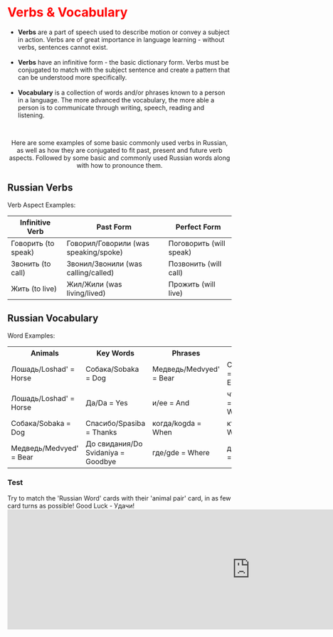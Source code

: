 <h1 style="color:red;">Verbs & Vocabulary</h1>
<ul>
	<li><b>Verbs</b> are a part of speech used to describe motion or convey a subject in action. Verbs are of great importance in language learning - without verbs, sentences cannot exist.</li>
	<br>
  <li><b>Verbs</b> have an infinitive form - the basic dictionary form. Verbs must be conjugated to match with the subject sentence and create a pattern that can be understood more specifically.</li>
	<br>
  <li><b>Vocabulary</b> is a collection of words and/or phrases known to a person in a language. The more advanced the vocabulary, the more able a person is to communicate through writing, speech, reading and listening.</li>
</ul>  
<br>

<p style="text-align:center;">Here are some examples of some basic commonly used verbs in Russian, as well as how they are conjugated to fit past, present and future verb aspects. Followed by some basic and commonly used Russian words along with how to pronounce them.</p>

<div class="container">
  <h2>Russian Verbs</h2>
  <p>Verb Aspect Examples:</p>            
  <table class="table table-striped">
    <thead>
      <tr>
        <th>Infinitive Verb</th>
        <th>Past Form</th>
        <th>Perfect Form</th>
      </tr>
    </thead>
    <tbody>
      <tr>
        <td>Говорить (to speak)</td>
        <td>Говорил/Говорили (was speaking/spoke)</td>
        <td>Поговорить (will speak)</td>
      </tr>
      <tr>
        <td>Звонить (to call)</td>
        <td>Звонил/Звонили (was calling/called)</td>
        <td>Позвонить (will call)</td>
      </tr>
      <tr>
        <td>Жить (to live)</td>
        <td>Жил/Жили (was living/lived)</td>
        <td>Прожить (will live)</td>
      </tr>
    </tbody>
  </table>
</div>

<div class="container">
  <h2>Russian Vocabulary</h2>
  <p>Word Examples:</p>            
  <table class="table table-striped">
	   <tbody>
      <tr>
        <th>Animals</th>
	<th>Key Words</th>
	<th>Phrases</th>
		</tr>
		<tr>
        <td>Лошадь/Loshad' = Horse</td>
        <td>Собака/Sobaka = Dog</td>
	<td>Медведь/Medvyed' = Bear</td>
	<td>Слон/Slon = Elephant</td>
      		</tr>
      		<tr>
	<td>Лошадь/Loshad' = Horse</td>
	<td>Да/Da = Yes</td>
        <td> и/ee = And</td>
        <td>что/chto = What/that</td>
      </tr>
      <tr>
      	<td>Собака/Sobaka = Dog</td>
        <td>Спасибо/Spasiba = Thanks</td>
        <td>когда/kogda = When</td>
        <td>кто/kto = Who</td>
      </tr>
      <tr>
      	<td>Медведь/Medvyed' = Bear</td>
        <td>До свидания/Do Svidaniya = Goodbye</td>
        <td>где/gde = Where</td>
        <td>дом/dom = House</td>
      </tr>
    </tbody>
  </table>
</div>

<h3> Test </h3>
<p> Try to match the 'Russian Word' cards with their 'animal pair' card, in as few card turns as possible! Good Luck - Удачи!

<iframe src="https://h5p.org/h5p/embed/1061858" width="1090" height="270" frameborder="0" allowfullscreen="allowfullscreen" allow="geolocation *; microphone *; camera *; midi *; encrypted-media *"></iframe><script src="https://h5p.org/sites/all/modules/h5p/library/js/h5p-resizer.js" charset="UTF-8"></script>
